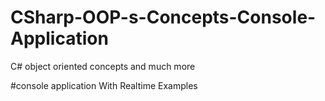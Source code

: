 # CSharp-OOP-s-Concepts-Console-Application

C# object oriented concepts and much more

#console application
With Realtime Examples
